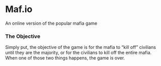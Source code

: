 # Maf.io

An online version of the popular mafia game

### The Objective

Simply put, the objective of the game is for the mafia to “kill off” civilians until they are the majority, or for the civilians to kill off the entire mafia. When one of those two things happens, the game is over.